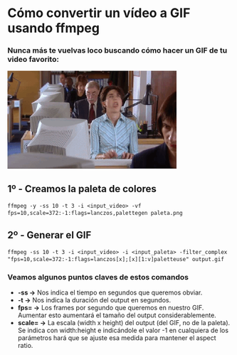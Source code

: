 # Cómo convertir un vídeo a GIF usando ffmpeg

### Nunca más te vuelvas loco buscando cómo hacer un GIF de tu video favorito:
![balbalablalaablalbalb](https://github.com/BinPar/BinPar/blob/master/resources/balbalablalaablalbalb.gif)

## 1º - Creamos la paleta de colores

```
ffmpeg -y -ss 10 -t 3 -i <input_video> -vf fps=10,scale=372:-1:flags=lanczos,palettegen paleta.png
```

## 2º - Generar el GIF

```
ffmpeg -ss 10 -t 3 -i <input_video> -i <input_paleta> -filter_complex "fps=10,scale=372:-1:flags=lanczos[x];[x][1:v]paletteuse" output.gif
```

### Veamos algunos puntos claves de estos comandos
- **-ss ->** Nos indica el tiempo en segundos que queremos obviar.
- **-t ->** Nos indica la duración del output en segundos.
- **fps= ->** Los frames por segundo que queremos en nuestro GIF. Aumentar esto aumentará el tamaño del output considerablemente.
- **scale= ->** La escala (width x height) del output (del GIF, no de la paleta). Se indica con width:height e indicándole el valor -1 en cualquiera de los parámetros hará que se ajuste esa medida para mantener el aspect ratio.
